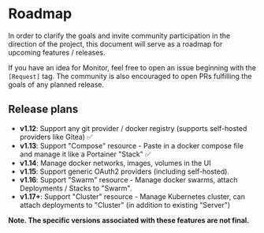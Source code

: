 # Roadmap

In order to clarify the goals and invite community participation in the direction of the project, this document will serve as a roadmap for upcoming features / releases.

If you have an idea for Monitor, feel free to open an issue beginning with the `[Request]` tag. The community is also encouraged to open PRs fulfilling the goals of any planned release.

## Release plans

- **v1.12**: Support any git provider / docker registry (supports self-hosted providers like Gitea) ✅
- **v1.13**: Support "Compose" resource - Paste in a docker compose file and manage it like a Portainer "Stack" ✅
- **v1.14**: Manage docker networks, images, volumes in the UI
- **v1.15**: Support generic OAuth2 providers (including self-hosted).
- **v1.16**: Support "Swarm" resource - Manage docker swarms, attach Deployments / Stacks to "Swarm". 
- **v1.17+**: Support "Cluster" resource - Manage Kubernetes cluster, can attach deployments to "Cluster" (in addition to existing "Server")

**Note. The specific versions associated with these features are not final.**